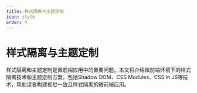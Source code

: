 ```yaml
---
title: 样式隔离与主题定制
icon: style
order: 4
---
```


# 样式隔离与主题定制

样式隔离和主题定制是微前端应用中的重要问题。本文将介绍微前端环境下的样式隔离技术和主题定制方案，包括Shadow DOM、CSS Modules、CSS in JS等技术，帮助读者构建视觉一致且样式隔离的微前端应用。

